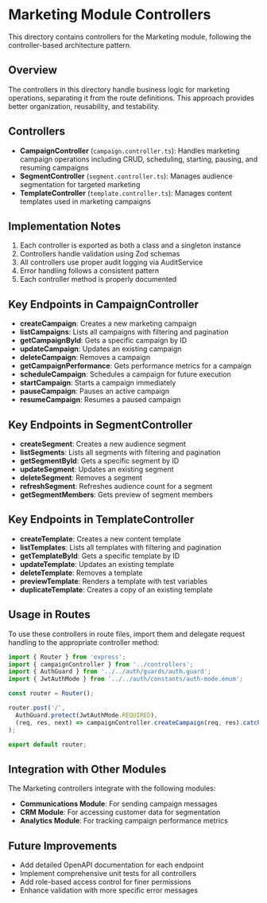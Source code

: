 # Marketing Module Controllers

This directory contains controllers for the Marketing module, following the controller-based architecture pattern.

## Overview

The controllers in this directory handle business logic for marketing operations, separating it from the route definitions. This approach provides better organization, reusability, and testability.

## Controllers

- **CampaignController** (`campaign.controller.ts`): Handles marketing campaign operations including CRUD, scheduling, starting, pausing, and resuming campaigns
- **SegmentController** (`segment.controller.ts`): Manages audience segmentation for targeted marketing
- **TemplateController** (`template.controller.ts`): Manages content templates used in marketing campaigns

## Implementation Notes

1. Each controller is exported as both a class and a singleton instance
2. Controllers handle validation using Zod schemas
3. All controllers use proper audit logging via AuditService
4. Error handling follows a consistent pattern
5. Each controller method is properly documented

## Key Endpoints in CampaignController

- **createCampaign**: Creates a new marketing campaign
- **listCampaigns**: Lists all campaigns with filtering and pagination
- **getCampaignById**: Gets a specific campaign by ID
- **updateCampaign**: Updates an existing campaign
- **deleteCampaign**: Removes a campaign
- **getCampaignPerformance**: Gets performance metrics for a campaign
- **scheduleCampaign**: Schedules a campaign for future execution
- **startCampaign**: Starts a campaign immediately
- **pauseCampaign**: Pauses an active campaign
- **resumeCampaign**: Resumes a paused campaign

## Key Endpoints in SegmentController

- **createSegment**: Creates a new audience segment
- **listSegments**: Lists all segments with filtering and pagination
- **getSegmentById**: Gets a specific segment by ID
- **updateSegment**: Updates an existing segment
- **deleteSegment**: Removes a segment
- **refreshSegment**: Refreshes audience count for a segment
- **getSegmentMembers**: Gets preview of segment members

## Key Endpoints in TemplateController

- **createTemplate**: Creates a new content template
- **listTemplates**: Lists all templates with filtering and pagination
- **getTemplateById**: Gets a specific template by ID
- **updateTemplate**: Updates an existing template
- **deleteTemplate**: Removes a template
- **previewTemplate**: Renders a template with test variables
- **duplicateTemplate**: Creates a copy of an existing template

## Usage in Routes

To use these controllers in route files, import them and delegate request handling to the appropriate controller method:

```typescript
import { Router } from 'express';
import { campaignController } from '../controllers';
import { AuthGuard } from '../../auth/guards/auth.guard';
import { JwtAuthMode } from '../../auth/constants/auth-mode.enum';

const router = Router();

router.post('/', 
  AuthGuard.protect(JwtAuthMode.REQUIRED),
  (req, res, next) => campaignController.createCampaign(req, res).catch(next)
);

export default router;
```

## Integration with Other Modules

The Marketing controllers integrate with the following modules:

- **Communications Module**: For sending campaign messages
- **CRM Module**: For accessing customer data for segmentation
- **Analytics Module**: For tracking campaign performance metrics

## Future Improvements

- Add detailed OpenAPI documentation for each endpoint
- Implement comprehensive unit tests for all controllers
- Add role-based access control for finer permissions
- Enhance validation with more specific error messages
